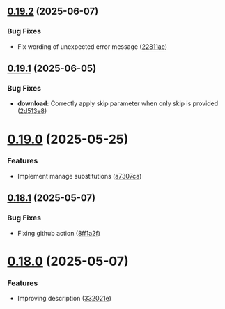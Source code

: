 ## [0.19.2](https://github.com/lucasfernandodev/dragoid/compare/v0.19.1...v0.19.2) (2025-06-07)


### Bug Fixes

* Fix wording of unexpected error message ([22811ae](https://github.com/lucasfernandodev/dragoid/commit/22811ae260aa7fc49f03e58d652161adee9c5fac))



## [0.19.1](https://github.com/lucasfernandodev/dragoid/compare/v0.19.0...v0.19.1) (2025-06-05)


### Bug Fixes

* **download:** Correctly apply skip parameter when only skip is provided ([2d513e8](https://github.com/lucasfernandodev/dragoid/commit/2d513e839f2fa5a312ca2e75b3861be99550796d))



# [0.19.0](https://github.com/lucasfernandodev/dragoid/compare/v0.18.1...v0.19.0) (2025-05-25)


### Features

* Implement manage substitutions ([a7307ca](https://github.com/lucasfernandodev/dragoid/commit/a7307caf9d13289863867cc8462ee343bbefaaa0))



## [0.18.1](https://github.com/lucasfernandodev/dragoid/compare/v0.18.0...v0.18.1) (2025-05-07)


### Bug Fixes

* Fixing github action ([8ff1a2f](https://github.com/lucasfernandodev/dragoid/commit/8ff1a2f7e769c0ea0cf1055e16281384e958e0fa))



# [0.18.0](https://github.com/lucasfernandodev/dragoid/compare/v0.17.0...v0.18.0) (2025-05-07)


### Features

* Improving description ([332021e](https://github.com/lucasfernandodev/dragoid/commit/332021e4eccde0ece441ec3a5571cc39aba44495))



